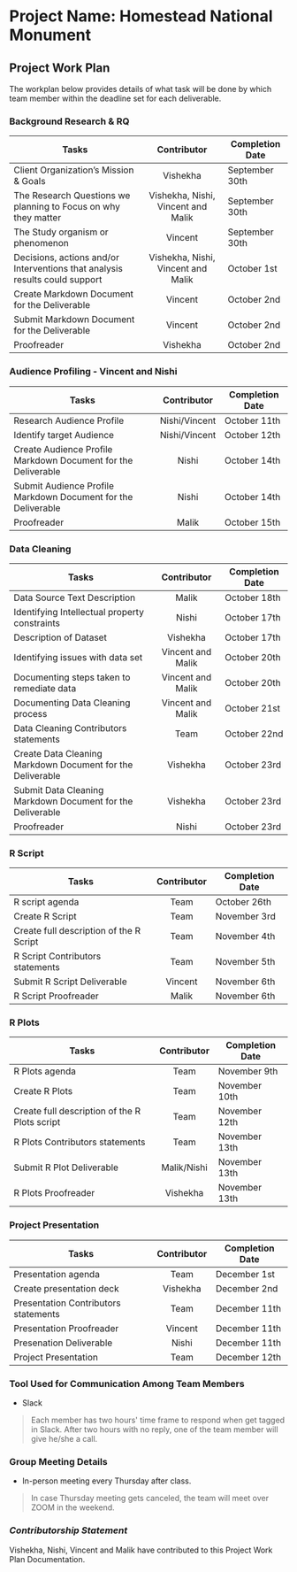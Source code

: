 # Project Name: Homestead National Monument
## Project Work Plan
The workplan below provides details of what task will be done by which team member within the deadline set for each deliverable.
### Background Research & RQ
 **Tasks**	                      |**Contributor**   |**Completion Date** |
|-------------------------------------|:----------------:|---------------|
|Client Organization’s Mission & Goals|    Vishekha              |  September 30th           |		
|The Research Questions we planning to Focus on why they matter    |Vishekha, Nishi, Vincent and Malik |  September 30th    |	
|The Study organism or phenomenon	      |    Vincent              |  September 30th            |	
|Decisions, actions and/or Interventions that analysis results could support|Vishekha, Nishi, Vincent and Malik| October 1st|	
|Create Markdown Document for the Deliverable   |Vincent | October 2nd              |		
|Submit Markdown Document for the Deliverable   |Vincent | October 2nd              |		
|Proofreader                  |    Vishekha              | October 2nd             |



### Audience Profiling - Vincent and Nishi 
|**Tasks**	                       |**Contributor**   |**Completion Date**|
|--------------------------------------|:----------------:|---------------|
|Research Audience Profile             |  Nishi/Vincent               |   October 11th            |		
|Identify target Audience	       |   Nishi/Vincent              |    October 12th           |
|Create Audience Profile Markdown Document for the Deliverable    |    Nishi              |  October 14th             |		
|Submit Audience Profile Markdown Document for the Deliverable    |    Nishi              |  October 14th             |	
|Proofreader	       |    Malik              |     October 15th          |


### Data Cleaning
|**Tasks**	                       |**Contributor**   |**Completion Date**|
|--------------------------------------|:----------------:|---------------|
|Data Source Text Description                      |    Malik              |      October 18th         |		
Identifying Intellectual property constraints|	Nishi |October 17th|	
Description of Dataset		| Vishekha            | October 17th  |
Identifying issues with data set	| Vincent and Malik	| October 20th |
Documenting steps taken to remediate data	| Vincent and Malik | October 20th|
Documenting Data Cleaning process| Vincent and Malik | October 21st |		
Data Cleaning Contributors statements	|Team	          | October 22nd              |
Create Data Cleaning Markdown Document for the Deliverable | Vishekha                |October 23rd|
|Submit Data Cleaning Markdown Document for the Deliverable    |    Vishekha              |  October 23rd             |	
Proofreader		| Nishi | October 23rd |

### R Script

|**Tasks**	                       |**Contributor**   |**Completion Date**|
|--------------------------------------|:----------------:|---------------|
|R script agenda|  Team           | October 26th|
|Create R Script		|  Team              |   November 3rd |	
|Create full description of the R Script	|	Team  | November 4th |
|R Script Contributors statements	|Team	| November 5th|
|Submit R Script Deliverable             |   Vincent                |November 6th |
|R Script Proofreader	| Malik  | November 6th |


### R Plots
|**Tasks**	                               |**Contributor**   |**Completion Date**|
|----------------------------------------------|:----------------:|---------------|
|R Plots agenda		| Team | November 9th |
|Create R Plots		| Team |    November 10th |
|Create full description of the R Plots script |   Team               |   November 12th            |
|R Plots Contributors statements	               |Team	| November 13th |
|Submit R Plot Deliverable                      |   Malik/Nishi                | November 13th |
|R Plots Proofreader	|Vishekha | November 13th |


### Project Presentation

|**Tasks**	                       |**Contributor**   |**Completion Date**|
|--------------------------------------|:----------------:|---------------|
|Presentation agenda     |    Team              |   December 1st            |		
|Create presentation deck	| Vishekha        | December 2nd |	
|Presentation Contributors statements	|Team	   | December 11th|
|Presentation Proofreader   | Vincent | December 11th |
|Presenation Deliverable| Nishi| December 11th|
|Project Presentation                   |    Team               | December 12th |

### Tool Used for Communication Among Team Members
* Slack
> Each member has two hours' time frame to respond when get tagged in Slack. After two hours with no reply, one of the team member will give he/she a call.

### Group Meeting Details
* In-person meeting every Thursday after class.
>In case Thursday meeting gets canceled, the team will meet over ZOOM in the weekend.

### _**Contributorship Statement**_

Vishekha, Nishi, Vincent and Malik have contributed to this Project Work Plan Documentation. 

